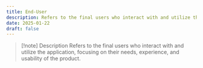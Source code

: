 ```yaml
---
title: End-User
description: Refers to the final users who interact with and utilize the application, focusing on their needs, experience, and usability of the product.
date: 2025-01-22
draft: false
---
```


> [!note] Description
> Refers to the final users who interact with and utilize the application, focusing on their needs, experience, and usability of the product.